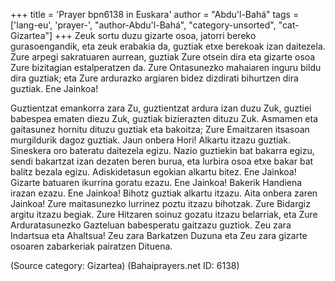 +++
title = 'Prayer bpn6138 in Euskara'
author = "Abdu'l-Bahá"
tags = ['lang-eu', 'prayer-', "author-Abdu'l-Bahá", "category-unsorted", "cat-Gizartea"]
+++
Zeuk sortu duzu gizarte osoa, jatorri bereko gurasoengandik, eta zeuk erabakia da, guztiak etxe berekoak izan daitezela. Zure arpegi sakratuaren aurrean, guztiak Zure otsein dira eta gizarte osoa Zure bizitagian estalperatzen da. Zure Ontasunezko mahaiaren inguru bildu dira guztiak; eta Zure ardurazko argiaren bidez dizdirati bihurtzen dira guztiak. Ene Jainkoa!

Guztientzat emankorra zara Zu, guztientzat ardura izan duzu Zuk, guztiei babespea ematen diezu Zuk, guztiak bizierazten dituzu Zuk. Asmamen eta gaitasunez hornitu dituzu guztiak eta bakoitza; Zure Emaitzaren itsasoan murgildurik dagoz guztiak. Jaun onbera Hori! Alkartu itzazu guztiak. Sineskera oro bateratu daitezela egizu. Nazio guztiekin bat bakarra egizu, sendi bakartzat izan dezaten beren burua, eta lurbira osoa etxe bakar bat balitz bezala egizu. Adiskidetasun egokian alkartu bitez. Ene Jainkoa! Gizarte batuaren ikurrina goratu ezazu. Ene Jainkoa! Bakerik Handiena irazan ezazu. Ene Jainkoa! Bihotz guztiak alkartu itzazu. Aita onbera zaren Jainkoa! Zure maitasunezko lurrinez poztu itzazu bihotzak. Zure Bidargiz argitu itzazu begiak. Zure Hitzaren soinuz gozatu itzazu belarriak, eta Zure Arduratasunezko Gazteluan babesperatu gaitzazu guztiok. Zeu zara Indartsua eta Ahaltsua! Zeu zara Barkatzen Duzuna eta Zeu zara gizarte osoaren zabarkeriak pairatzen Dituena.

(Source category: Gizartea)
(Bahaiprayers.net ID: 6138)

